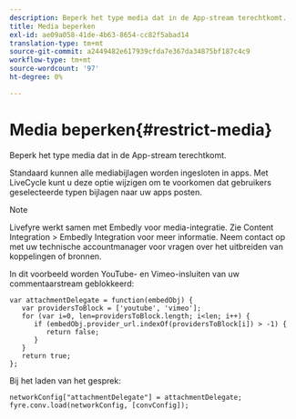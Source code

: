 ```yaml
---
description: Beperk het type media dat in de App-stream terechtkomt.
title: Media beperken
exl-id: ae09a058-41de-4b63-8654-cc82f5abad14
translation-type: tm+mt
source-git-commit: a2449482e617939cfda7e367da34875bf187c4c9
workflow-type: tm+mt
source-wordcount: '97'
ht-degree: 0%

---
```


# Media beperken{#restrict-media}

Beperk het type media dat in de App-stream terechtkomt.

Standaard kunnen alle mediabijlagen worden ingesloten in apps. Met LiveCycle kunt u deze optie wijzigen om te voorkomen dat gebruikers geselecteerde typen bijlagen naar uw apps posten.

>[!NOTE]
>
>Livefyre werkt samen met Embedly voor media-integratie. Zie Content Integration > Embedly Integration voor meer informatie. Neem contact op met uw technische accountmanager voor vragen over het uitbreiden van koppelingen of bronnen.

In dit voorbeeld worden YouTube- en Vimeo-insluiten van uw commentaarstream geblokkeerd:

```
var attachmentDelegate = function(embedObj) { 
   var providersToBlock = ['youtube', 'vimeo']; 
   for (var i=0, len=providersToBlock.length; i<len; i++) { 
      if (embedObj.provider_url.indexOf(providersToBlock[i]) > -1) { 
         return false; 
      } 
   } 
   return true; 
};
```

Bij het laden van het gesprek:

```
networkConfig["attachmentDelegate"] = attachmentDelegate; 
fyre.conv.load(networkConfig, [convConfig]);
```
